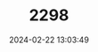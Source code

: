 ---
title: "2298"
category: "Atelognathus solitarius"
draft: false
date: 2024-02-22 13:03:49
languages:
  English: ["Las Bayas Frog"]
---